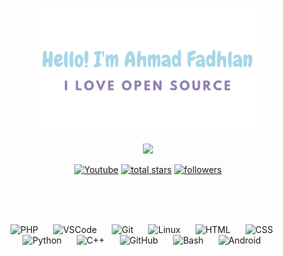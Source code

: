 <p align="center"><a href="https://github.com/dlanx19"><img height=200px alt="Hello, I'm Ahmad Fadhlan. I Love Open Source" src="img/banner.png" /></a></p>

<p align="center">
  <!-- Typing SVG by DenverCoder1 - https://github.com/DenverCoder1/readme-typing-svg -->
  <a href="https://github.com/DenverCoder1/readme-typing-svg">
    <img src="https://readme-typing-svg.demolab.com/?lines=Back-end%20web%20and%20app%20developer;Newbie%20Programmers;Always%20learning%20new%20things&font=Fira%20Code&center=true&width=440&height=45&color=ABC4AA&Center=true&pause=1000&size=22" /></a>
</p>

<p align="center">
  <a href="https://www.youtube.com/channel/UCVcGXQ53sXcKaosNXwamy6Q?sub_confirmation=1"><img alt="Youtube" title="Youtube" src="https://img.shields.io/badge/-Subscribe-red?style=for-the-badge&logo=youtube&logoColor=white"/></a>
  <a href="https://github.com/Dlanx19?tab=repositories&sort=stargazers">
    <img alt="total stars" title="Total stars on GitHub" src="https://custom-icon-badges.demolab.com/github/stars/Dlanx19?color=55960c&style=for-the-badge&labelColor=488207&logo=star"/></a>
  <a href="https://github.com/Dlanx19?tab=followers">
    <img alt="followers" title="Follow me on Github" src="https://custom-icon-badges.demolab.com/github/followers/Dlanx19?color=236ad3&labelColor=1155ba&style=for-the-badge&logo=person-add&label=Follow&logoColor=white"/></a>
</p>
<br>
<br>
<br>

<p align="center">
<img alt="PHP" width="36px" style="padding-right:20px;" src="https://cdn.jsdelivr.net/gh/devicons/devicon/icons/php/php-original.svg" />
<img alt="VSCode" width="36px" style="padding-right:20px;" src="https://cdn.jsdelivr.net/gh/devicons/devicon/icons/vscode/vscode-original.svg" />
<img alt="Git" width="36px" style="padding-right:20px;" src="https://cdn.jsdelivr.net/gh/devicons/devicon/icons/git/git-original.svg" />
<img alt="Linux" width="36px" style="padding-right:20px;" src="https://cdn.jsdelivr.net/gh/devicons/devicon/icons/linux/linux-original.svg" />
<img alt="HTML" width="36px" style="padding-right:20px;" src="https://cdn.jsdelivr.net/gh/devicons/devicon/icons/html5/html5-plain.svg" />
<img alt="CSS" width="36px" style="padding-right:20px;" src="https://cdn.jsdelivr.net/gh/devicons/devicon/icons/css3/css3-plain.svg" />
<img alt="Python" width="36px" style="padding-right:20px;" src="https://cdn.jsdelivr.net/gh/devicons/devicon/icons/python/python-plain.svg" />
<img alt="C++" width="36px" style="padding-right:20px;" src="https://cdn.jsdelivr.net/gh/devicons/devicon/icons/cplusplus/cplusplus-line.svg" />
<img alt="GitHub" width="36px" style="padding-right:20px;" src="https://cdn.jsdelivr.net/gh/devicons/devicon/icons/github/github-original.svg" />
<img alt="Bash" width="36px" style="padding-right:20px;" src="https://cdn.jsdelivr.net/gh/devicons/devicon/icons/bash/bash-original.svg" />
<img alt="Android" width="36px" style="padding-right:20px;" src="https://cdn.jsdelivr.net/gh/devicons/devicon/icons/android/android-original.svg" />
</p>

